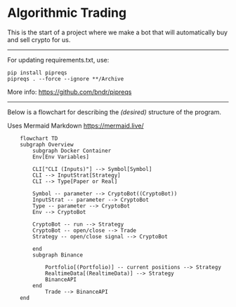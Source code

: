 # Algorithmic Trading
This is the start of a project where we make a bot that will automatically buy and sell crypto for us. 

---

For updating requirements.txt, use:
```
pip install pipreqs
pipreqs . --force --ignore **/Archive
```
More info: https://github.com/bndr/pipreqs

---

Below is a flowchart for describing the *(desired)* structure of the program.

Uses Mermaid Markdown https://mermaid.live/

```mermaid
    flowchart TD
    subgraph Overview
        subgraph Docker Container 
        Env[Env Variables]
        
        CLI["CLI (Inputs)"] --> Symbol[Symbol]
        CLI --> InputStrat[Strategy]
        CLI --> Type[Paper or Real]

        Symbol -- parameter --> CryptoBot((CryptoBot))
        InputStrat -- parameter --> CryptoBot
        Type -- parameter --> CryptoBot
        Env --> CryptoBot

        CryptoBot -- run --> Strategy
        CryptoBot -- open/close --> Trade
        Strategy -- open/close signal --> CryptoBot

        end
        subgraph Binance

            Portfolio[(Portfolio)] -- current positions --> Strategy
            RealtimeData[(RealtimeData)] --> Strategy
            BinanceAPI
        end
            Trade --> BinanceAPI
    end
```